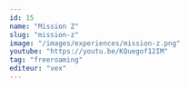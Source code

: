 ```yaml
---
id: 15
name: "Mission Z"
slug: "mission-z"
image: "/images/experiences/mission-z.png"
youtube: "https://youtu.be/KQuegof12IM"
tag: "freeroaming"
editeur: "vex"
---
```



